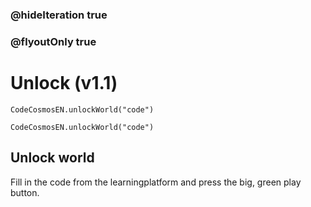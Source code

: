 ### @hideIteration true
### @flyoutOnly true
# Unlock (v1.1)
```blocks
CodeCosmosEN.unlockWorld("code")
```

```template
CodeCosmosEN.unlockWorld("code")
```

## Unlock world
Fill in the code from the learningplatform and press the big, green play button.